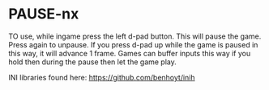 # PAUSE-nx

TO use, while ingame press the left d-pad button. This will pause the game. Press again to unpause. If you press d-pad up while the game is paused in this way, it will advance 1 frame. Games can buffer inputs this way if you hold then during the pause then let the game play.

INI libraries found here: https://github.com/benhoyt/inih